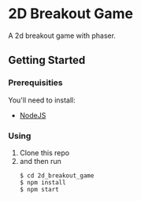 # 2D Breakout Game
A 2d breakout game with phaser.

## Getting Started
### Prerequisities
You'll need to install:
- [NodeJS](https://nodejs.org/en/download/)


### Using
1. Clone this repo
2. and then run
    ```
    $ cd 2d_breakout_game
    $ npm install
    $ npm start
    ```

